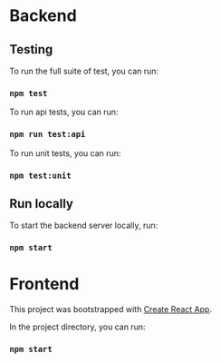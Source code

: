 # Backend

## Testing
To run the full suite of test, you can run:
### `npm test`

To run api tests, you can run:
### `npm run test:api`

To run unit tests, you can run:
### `npm test:unit`

## Run locally
To start the backend server locally, run:
### `npm start`

# Frontend
This project was bootstrapped with [Create React App](https://github.com/facebook/create-react-app).

In the project directory, you can run:
### `npm start`